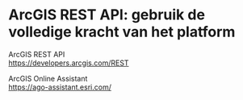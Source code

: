 # ArcGIS REST API: gebruik de volledige kracht van het platform

ArcGIS REST API<br/>
https://developers.arcgis.com/REST

ArcGIS Online Assistant<br/>
https://ago-assistant.esri.com/



